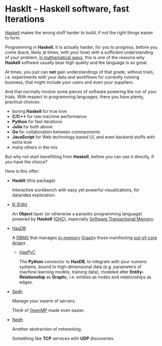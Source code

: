 # HaskIt - Haskell software, fast Iterations

[Haskell](https://haskell.org)
makes the wrong stuff harder to build, if not the right
things easier to form.

Programming in **Haskell**, it is actually harder, for you to progress,
before you come (back, likely at times, with your love) with a sufficient
understanding of your problem,
[in mathematical ways](https://arxiv.org/abs/1904.07968),
this is one of the reasons why **Haskell** software usually bear high
quality and the language is so great.

At times, you just can **not** gain understandings of that grade, without
trials, i.e. experiments with your data and workflows for currently
running business, that might include your users and even your suppliers.

And that normally involve some pieces of software powering the run of
your trials. With respect to programming languages, there you have plenty,
practical choices:

- boring **Haskell** for true love
- **C/C++** for raw machine performance
- **Python** for fast iterations
- **Julia** for both above
- **Go** for collaboration between commponents
- **JavaScript** for Web technology based UI, and even backend stuffs with extra love
- many others in the mix

But why not start benefitting from **Haskell**, before you can use it
directly, if you have the choice?

Here is this offer:

- **HaskIt** (this package)

  Interactive workbench with easy yet powerful visualizations, for data/idea
  exploration.

- [Đ (Edh)](https://github.com/e-wrks/edh)

  An **Object** layer (or otherwise a parasitic programming language)
  powered by **Haskell** ([GHC](https://haskell.org/ghc)), especially
  [Software Transactional Memory](http://hackage.haskell.org/package/stm).

- [HasDB](https://github.com/e-wrks/hasdb)

  A
  [DBMS](https://en.wikipedia.org/wiki/Database#Database_management_system)
  that manages
  [in-memory](https://en.wikipedia.org/wiki/In-memory_database)
  [Graph](https://en.wikipedia.org/wiki/Graph_database)s
  those manifesting
  [out-of-core](https://en.wikipedia.org/wiki/Out-of-core)
  [Array](https://en.wikipedia.org/wiki/Array_DBMS)s
  .

  - [HasPyC](https://github.com/e-wrks/haspyc)

    The **Python** connector to **HasDB**, to integrate with your numeric
    systems, bound to high-dimensional data (e.g. parameters of machine
    learning models, training data), modeled after **Entity-Relationship**
    as **Graph**s, i.e. entities as nodes and relationships as edges.

- [Sedh](https://github.com/e-wrks/sedh)

  Manage your swarm of servers.

  Think of [OpenMP](https://www.openmp.org/) made even easier.

- [Nedh](https://github.com/e-wrks/nedh)

  Another abstraction of networking.

  Something like **TCP** services with **UDP** discoveries.
